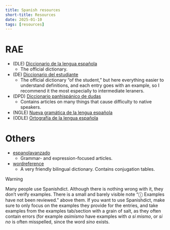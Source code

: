 ```yaml
---
title: Spanish resources
short-title: Resources
date: 2025-01-10
tags: [resources]
---
```

# RAE
- (DLE) [Diccionario de la lengua española](https://dle.rae.es/)
  - The official dictionary.
- (DE) [Diccionario del estudiante](https://www.rae.es/diccionario-estudiante/)
  - The official dictionary “of the student,” but here everything easier to understand
definitions, and each entry goes with an example, so I recommend it the most
especially to intermediate leraners.
- (DPD) [Diccionario panhispánico de dudas](https://rae.es/dpd/)
  - Contains articles on many things that cause difficulty to native speakers.
- (NGLE) [Nueva gramática de la lengua española](https://www.rae.es/gram%C3%A1tica/)
- (ODLE) [Ortografía de la lengua española](http://aplica.rae.es/orweb/cgi-bin/buscar.cgi)

# Others
- [espanolavanzado](https://espanolavanzado.com)
  - Grammar- and expression-focused articles.
- [wordreference](https://www.wordreference.com/)
  - A very friendly bilingual dictionary. Contains conjugation tables.

> [!warning]
> Many people use Spanishdict. Although there is nothing wrong with it, they don’t
verify examples. There is a small and barely visible note “ⓘ Examples have not been reviewed.”
above them. If you want to use Spanishdict, make sure to only focus on the examples they
provide for the entries, and take examples from the examples tab/section with a grain of salt, as
they often contain errors (for example *asimísmo* have examples with *a sí mismo*, or *si no* is
often misspelled, since the word *sino* exists.
